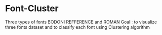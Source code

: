 # Font-Cluster

Three types of fonts BODONI REFFERENCE and ROMAN
Goal : to visualize three fonts dataset and to classify each font using Clustering algorithm
